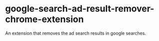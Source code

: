 # google-search-ad-result-remover-chrome-extension

An extension that removes the ad search results in google searches.
